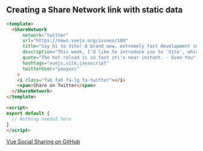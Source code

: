 ## Creating a Share Network link with static data

```html
<template>
  <ShareNetwork
      network="twitter"
      url="https://news.vuejs.org/issues/180"
      title="Say hi to Vite! A brand new, extremely fast development setup for Vue."
      description="This week, I’d like to introduce you to 'Vite', which means 'Fast'. It’s a brand new development setup created by Evan You."
      quote="The hot reload is so fast it\'s near instant. - Evan You"
      hashtags="vuejs,vite,javascript"
      twitterUser="youyuxi"
    >
    <i class="fab fah fa-lg fa-twitter"></i>
    <span>Share on Twitter</span>
  </ShareNetwork>
</template>

<script>
export default {
  // Nothing needed here
}
</script>
```

[Vue Social Sharing on GitHub](https://github.com/nicolasbeauvais/vue-social-sharing)
